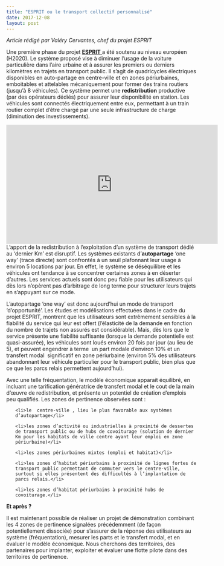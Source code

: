 ```yaml
---
title: "ESPRIT ou le transport collectif personnalisé"
date: 2017-12-08
layout: post
---
```


<em>Article rédigé par Valéry Cervantes, chef du projet ESPRIT</em>

Une première phase du projet <a href="http://www.esprit-transport-system.eu/" target="_blank" rel="noopener"><strong>ESPRIT</strong> </a>a été soutenu au niveau européen (H2020). Le système proposé vise à diminuer l’usage de la voiture particulière dans l’aire urbaine et à assurer les premiers ou derniers kilomètres en trajets en transport public. Il s’agit de quadricycles électriques disponibles en auto-partage en centre-ville et en zones périurbaines, emboitables et attelables mécaniquement pour former des trains routiers (jusqu’à 8 véhicules). Ce système permet une <strong>redistribution</strong> productive (par des opérateurs dédiés) pour assurer leur disponibilité en station. Les véhicules sont connectés électriquement entre eux, permettant à un train routier complet d’être chargé par une seule infrastructure de charge (diminution des investissements).

<iframe src="https://www.youtube.com/embed/pl-CPQI9rbU" width="560" height="315" frameborder="0" allowfullscreen="allowfullscreen"></iframe>

<!--more-->L’apport de la redistribution à l’exploitation d’un système de transport dédié au ‘dernier Km’ est disruptif. Les systèmes existants d’<strong>autopartage</strong> ‘one way’ (trace directe) sont confrontés à un seuil plafonnant leur usage à environ 5 locations par jour. En effet, le système se déséquilibre et les véhicules ont tendance à se concentrer certaines zones à en déserter d’autres. Les services actuels sont donc peu fiable pour les utilisateurs qui dès lors n’opèrent pas d’arbitrage de long terme pour structurer leurs trajets en s’appuyant sur ce mode.

L’autopartage ‘one way’ est donc aujourd’hui un mode de transport ‘d’opportunité’. Les études et modélisations effectuées dans le cadre du projet ESPRIT, montrent que les utilisateurs sont extrêmement sensibles à la fiabilité du service qui leur est offert (l’élasticité de la demande en fonction du nombre de trajets non assurés est considérable). Mais, dès lors que le service présente une fiabilité suffisante (lorsque la demande potentielle est quasi-assurée), les véhicules sont loués environ 20 fois par jour (au lieu de 5), et peuvent engendrer à terme  un part modale d’environ 10% et un transfert modal  significatif en zone périurbaine (environ 5% des utilisateurs abandonnant leur véhicule particulier pour le transport public, bien plus que ce que les parcs relais permettent aujourd’hui).

Avec une telle fréquentation, le modèle économique apparait équilibré, en incluant une tarification génératrice de transfert modal et le cout de la main d’œuvre de redistribution, et présente un potentiel de création d’emplois peu qualifiés. Les zones de pertinence observées sont :
<ul>
 	<li>le  centre-ville , lieu le plus favorable aux systèmes d’autopartage</li>
 	<li>les zones d’activité ou industrielles à proximité de dessertes de transport public ou de hubs de covoiturage (solution de dernier Km pour les habitats de ville centre ayant leur emploi en zone périurbaine)</li>
 	<li>les zones périurbaines mixtes (emploi et habitat)</li>
 	<li>les zones d’habitat périurbains à proximité de lignes fortes de transport public permettant de commuter vers le centre-ville, surtout si elles présentent des difficultés à l’implantation de parcs relais.</li>
 	<li>les zones d’habitat périurbains à proximité hubs de covoiturage.</li>
</ul>
<strong>Et après ?</strong>

Il est maintenant possible de réaliser un projet de démonstration combinant les 4 zones de pertinence signalées précédemment (de façon potentiellement dissociée) pour s’assurer de la réponse des utilisateurs au système (fréquentation), mesurer les parts et le transfert modal, et en évaluer le modèle économique. Nous cherchons des territoires, des partenaires pour implanter, exploiter et évaluer une flotte pilote dans des territoires de pertinence.